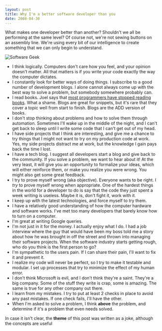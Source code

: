 ```yaml
---
layout: post
title: Why I'm a better software developer than you
date: 2008-04-30
---
```


What makes one developer better than another? Shouldn't we all be performing at the same level? Of course not, we're not sewing buttons on an assembly line. We're using every bit of our intelligence to create something that we can only begin to understand.

![Software Geek](software-geek.jpg)

*   I think logically. Computers don't care how you feel, and your opinion doesn't matter. All that matters is if you write your code exactly the way the computer dictates.
*   I constantly look for better ways of doing things. I subscribe to a good number of development blogs. I alone cannot always come up with the best way to solve a problem, but somebody somewhere probably can.
*   I read books. Joel says that [most programmers have stopped reading books](http://www.joelonsoftware.com/items/2008/04/16.html). What a shame. Blogs are great for snippets, but it's rare that they cover a topic well from start to finish. Blogs are the ADD version of books.
*   I don't stop thinking about problems and how to solve them through automation. Sometimes I'll wake up in the middle of the night, and I can't get back to sleep until I write some code that I can't get out of my head.
*   I have side projects that I think are interesting, and give me a chance to try things that I might not want to try on my production code at work. Yes, my side projects distract me at work, but the knowledge I gain pays back the time I lost.
*   I have a tech blog. I suggest all developers start a blog and give back to the community. If you solve a problem, we want to hear about it! At the very least, it will give you an opportunity to formalize your ideas, which will either reinforce them, or make you realize you were wrong. You might also get some great feedback.
*   I try to prove myself wrong (aka objective). Everyone wants to be right. I _try_ to prove myself wrong when appropriate. One of the hardest things in the world for a developer to do is say that the code they just spent a week writing is useless. Maybe it is, don't fight it, work with it.
*   I keep up with the latest technologies, and force myself to try them.
*   I have a relatively good understanding of how the computer hardware and software works. I've met too many developers that barely know how to turn on a computer.
*   I'm great at writing Google queries.
*   I'm not just in it for the money. I actually enjoy what I do. I had a job interview where the guy that would have been my boss told me a story about how he was brought in off the street and thrown into managing their software projects. When the software industry starts getting rough, who do you think is the first person to go?
*   I'm sympathetic to the users pain. If I can share their pain, I'll want to fix it and prevent it.
*   I realize my code will never be perfect, so I try to make it testable and modular. I set up processes that try to minimize the effect of my human error.
*   I don't think Microsoft is evil, and I don't think they're a saint. They're a big company. Some of the stuff they write is crap, some is amazing. The same is true for any other company out there.
*   I learn from my mistakes. I try to put at least 2 checks in place to avoid any past mistakes. If one check fails, I'll have the other.
*   When I'm asked to solve a problem, I think **above** the problem, and determine if it's a problem that even needs solved.

In case it isn't clear, the **theme** of this post was written as a joke, although the concepts are useful